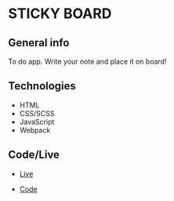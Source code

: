 # STICKY BOARD

## General info

To do app. Write your note and place it on board!

## Technologies

- HTML
- CSS/SCSS
- JavaScript
- Webpack

## Code/Live

- [Live](https://plaski.github.io/sticky/dist)

- [Code](https://github.com/plaski/sticky)
